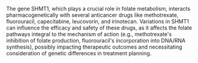 The gene SHMT1, which plays a crucial role in folate metabolism, interacts pharmacogenetically with several anticancer drugs like methotrexate, fluorouracil, capecitabine, leucovorin, and irinotecan. Variations in SHMT1 can influence the efficacy and safety of these drugs, as it affects the folate pathways integral to the mechanism of action (e.g., methotrexate's inhibition of folate production, fluorouracil's incorporation into DNA/RNA synthesis), possibly impacting therapeutic outcomes and necessitating consideration of genetic differences in treatment planning.
